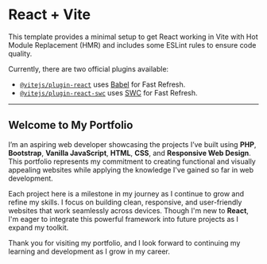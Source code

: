 # React + Vite

This template provides a minimal setup to get React working in Vite with Hot Module Replacement (HMR) and includes some ESLint rules to ensure code quality.

Currently, there are two official plugins available:

- [`@vitejs/plugin-react`](https://github.com/vitejs/vite-plugin-react/blob/main/packages/plugin-react/README.md) uses [Babel](https://babeljs.io/) for Fast Refresh.
- [`@vitejs/plugin-react-swc`](https://github.com/vitejs/vite-plugin-react-swc) uses [SWC](https://swc.rs/) for Fast Refresh.

---

## Welcome to My Portfolio

I’m an aspiring web developer showcasing the projects I’ve built using **PHP**, **Bootstrap**, **Vanilla JavaScript**, **HTML**, **CSS**, and **Responsive Web Design**. This portfolio represents my commitment to creating functional and visually appealing websites while applying the knowledge I've gained so far in web development.

Each project here is a milestone in my journey as I continue to grow and refine my skills. I focus on building clean, responsive, and user-friendly websites that work seamlessly across devices. Though I'm new to **React**, I'm eager to integrate this powerful framework into future projects as I expand my toolkit.

Thank you for visiting my portfolio, and I look forward to continuing my learning and development as I grow in my career.
